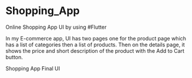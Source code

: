 # Shopping_App
Online Shopping App UI by using #Flutter

In my E-commerce app, UI has two pages one for the product page which has a list of categories then a list of products. Then on the details page, it shows the price and short description of the product with the Add to Cart button.

Shopping App Final UI

